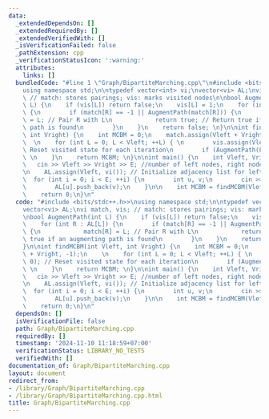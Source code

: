 ```yaml
---
data:
  _extendedDependsOn: []
  _extendedRequiredBy: []
  _extendedVerifiedWith: []
  _isVerificationFailed: false
  _pathExtension: cpp
  _verificationStatusIcon: ':warning:'
  attributes:
    links: []
  bundledCode: "#line 1 \"Graph/BipartiteMarching.cpp\"\n#include <bits/stdc++.h>>\n\
    using namespace std;\n\ntypedef vector<int> vi;\nvector<vi> AL;\nvi match, vis;\
    \ // match: stores pairings; vis: marks visited nodes\n\nbool AugmentPath(int\
    \ L) {\n    if (vis[L]) return false;\n    vis[L] = 1;\n    for (int R : AL[L])\
    \ {\n        if (match[R] == -1 || AugmentPath(match[R])) {\n            match[R]\
    \ = L; // Pair R with L\n            return true; // Return true if an augmenting\
    \ path is found\n        }\n    }\n    return false; \n}\n\nint findMCBM(int Vleft,\
    \ int Vright) {\n    int MCBM = 0;\n    match.assign(Vleft + Vright, -1);\n  \
    \  \n    for (int L = 0; L < Vleft; ++L) { \n        vis.assign(Vleft, 0); //\
    \ Reset visited state for each iteration\n        if (AugmentPath(L)) MCBM++;\
    \ \n    }\n    return MCBM; \n}\n\nint main() {\n    int Vleft, Vright, E;\n \
    \   cin >> Vleft >> Vright >> E; //number of left nodes, right nodes, and edges\n\
    \n    AL.assign(Vleft, vi()); // Initialize adjacency list for left nodes\n  \
    \  for (int i = 0; i < E; ++i) {\n        int u, v;\n        cin >> u >> v; \n\
    \        AL[u].push_back(v);\n    }\n\n    int MCBM = findMCBM(Vleft, Vright);\n\
    \    return 0;\n}\n"
  code: "#include <bits/stdc++.h>>\nusing namespace std;\n\ntypedef vector<int> vi;\n\
    vector<vi> AL;\nvi match, vis; // match: stores pairings; vis: marks visited nodes\n\
    \nbool AugmentPath(int L) {\n    if (vis[L]) return false;\n    vis[L] = 1;\n\
    \    for (int R : AL[L]) {\n        if (match[R] == -1 || AugmentPath(match[R]))\
    \ {\n            match[R] = L; // Pair R with L\n            return true; // Return\
    \ true if an augmenting path is found\n        }\n    }\n    return false; \n\
    }\n\nint findMCBM(int Vleft, int Vright) {\n    int MCBM = 0;\n    match.assign(Vleft\
    \ + Vright, -1);\n    \n    for (int L = 0; L < Vleft; ++L) { \n        vis.assign(Vleft,\
    \ 0); // Reset visited state for each iteration\n        if (AugmentPath(L)) MCBM++;\
    \ \n    }\n    return MCBM; \n}\n\nint main() {\n    int Vleft, Vright, E;\n \
    \   cin >> Vleft >> Vright >> E; //number of left nodes, right nodes, and edges\n\
    \n    AL.assign(Vleft, vi()); // Initialize adjacency list for left nodes\n  \
    \  for (int i = 0; i < E; ++i) {\n        int u, v;\n        cin >> u >> v; \n\
    \        AL[u].push_back(v);\n    }\n\n    int MCBM = findMCBM(Vleft, Vright);\n\
    \    return 0;\n}\n"
  dependsOn: []
  isVerificationFile: false
  path: Graph/BipartiteMarching.cpp
  requiredBy: []
  timestamp: '2024-11-10 11:18:59+07:00'
  verificationStatus: LIBRARY_NO_TESTS
  verifiedWith: []
documentation_of: Graph/BipartiteMarching.cpp
layout: document
redirect_from:
- /library/Graph/BipartiteMarching.cpp
- /library/Graph/BipartiteMarching.cpp.html
title: Graph/BipartiteMarching.cpp
---
```

